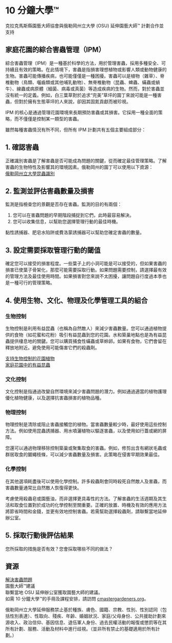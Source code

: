# 10 分鐘大學™  
克拉克馬斯縣園藝大師協會與俄勒岡州立大學 (OSU) 延伸園藝大師™ 計劃合作並支持  

## 家庭花園的綜合害蟲管理（IPM）  
綜合害蟲管理（IPM）是一種基於科學的方法，用於管理害蟲，採用多種安全、可持續且有效的策略。在此情境下，害蟲是指損害理想植物或影響人類或動物健康的生物。害蟲可能傳播疾病，也可能僅僅是一種困擾。害蟲可以是植物（雜草）、脊椎動物（鳥類、囓齒類或其他哺乳動物）、無脊椎動物（昆蟲、蜱蟲、蟎蟲或蝸牛）、線蟲或病原體（細菌、病毒或真菌）等造成疾病的生物。然而，對於害蟲並沒有統一的定義。例如，白三葉草對於追求“完美”草坪的園丁來說可能是一種害蟲，但對於擁有生態草坪的人來說，卻因其固氮貢獻而被珍視。  

IPM 的核心是通過管理花園環境來長期預防害蟲或其損害。它採用一種全面的策略，而不僅僅是控制某一類型的害蟲。  

雖然每種害蟲情況有所不同，但所有 IPM 計劃共有五個主要組成部分：  

## 1. 確認害蟲  
正確識別害蟲是了解害蟲是否可能成為問題的關鍵，從而確定最佳管理策略。了解害蟲的生物特性及影響其的環境因素。俄勒岡州的園丁可以使用以下資源：  
[俄勒岡州立大學昆蟲識別](https://extension.oregonstate.edu/pests-weeds-diseases/insects/insect-identification)  

## 2. 監測並評估害蟲數量及損害  
監測是指檢查您的景觀是否存在害蟲。監測的目的有兩個：  
1. 您可以在害蟲問題的早期階段捕捉到它們，此時最容易解決。  
2. 您可以收集信息，以幫助您選擇管理行動的最佳時機。  

黏性誘捕器、肥皂水陷阱或費洛蒙誘捕器可以幫助您確定害蟲的數量。  

## 3. 設定需要採取管理行動的閾值  
確定您可以接受的損害程度。一些葉子上的小洞可能是可以接受的，但如果害蟲的損害已使葉子骨架化，那麼可能需要採取行動。如果問題需要控制，請選擇最有效的管理方法及最佳使用時間。如果損害對您來說不太困擾，讓問題自行度過本季也是一種可行的管理策略。  

## 4. 使用生物、文化、物理及化學管理工具的組合  
### 生物控制  
生物控制是利用有益昆蟲（也稱為自然敵人）來減少害蟲數量。您可以通過植物提供的食物（如花蜜和花粉）吸引有益昆蟲到您的花園。水和築巢地點也是為有益昆蟲提供棲息地的關鍵。您可以購買捕食性蟎蟲或草蛉卵。如果有食物，它們會留在釋放地附近。避免使用可能傷害它們的殺蟲劑。  

[支持生物控制的花園植物](https://gardenecology.oregonstate.edu/sites/agscid7/files/gardenecology/gel_brief_2_biocontrol.pdf)  
[家庭花園中的有益昆蟲](https://cmastergardeners.files.wordpress.com/2022/02/beneficial-insects.pdf)  

### 文化控制  
文化控制是指通過改變自然環境來減少害蟲問題的潛力。例如通過適當的植物護理優化植物健康，以及選擇抗害蟲損害的植物品種。  

### 物理控制  
物理控制是清除或阻止害蟲接觸您的植物。當害蟲數量較少時，最好使用這些控制方法。例如使用昆蟲誘捕器、用水噴灑植物以驅逐害蟲，以及使用如行蓋或網的屏障。  

您還可以通過物理移除控制築巢或聚集取食的害蟲。例如，修剪出含有網狀毛蟲或群居取食的鋸蠅枝條，可以減少害蟲數量及損害。此策略在侵害早期效果最佳。  

### 化學控制  
在其他選項耗盡後可以使用化學控制。許多殺蟲劑會同時殺死自然敵人及害蟲，而害蟲數量通常比自然敵人恢復得更快。  

考慮使用殺蟲皂或園藝油，而非選擇更具毒性的方法。了解害蟲的生活週期及其生活和取食位置對於成功的化學控制至關重要。正確的放置、時機及有效的應用方法將節省時間和金錢，並更有效地控制害蟲。若需幫助選擇殺蟲劑，請聯繫當地延伸辦公室。  

## 5. 採取行動後評估結果  
您所採取的措施是否有效？您會採取哪些不同的做法？  

## 資源  
[解決害蟲問題](https://solvepestproblems.oregonstate.edu/)  
園藝大師™建議  
聯繫當地 OSU 延伸辦公室獲取園藝大師的建議。  
如需 10 分鐘大學™的手冊及課程安排，請訪問 [cmastergardeners.org](https://cmastergardeners.org)。  

俄勒岡州立大學延伸服務禁止基於種族、膚色、國籍、宗教、性別、性別認同（包括性別表達）、性取向、殘疾、年齡、婚姻狀況、家庭/父母身份、公共援助計劃來源收入、政治信仰、基因信息、退伍軍人身份、過去民權活動的報復或懲罰等在其所有計劃、服務、活動及材料中進行歧視。（並非所有禁止的基礎適用於所有計劃。）